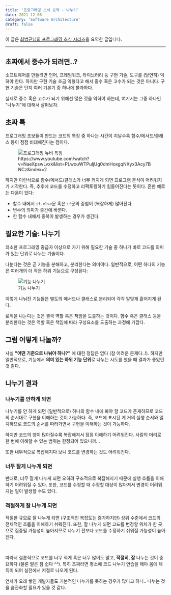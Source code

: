 ```yaml
---
title: '프로그래밍 초식 요약 - 나누기'
date: 2021-12-08
category: 'Software Architecture'
draft: false
---
```


이 글은 [최범균님의 프로그래밍 초식 시리즈](https://www.youtube.com/watch?v=kRdML08R2Yo&list=PLwouWTPuIjUg0dmHoxgqNXyx3Acy7BNCz)을 요약한 글입니다.

<hr class="custom-hr">

## 초짜에서 중수가 되려면..?

소프트웨어를 만들려면 언어, 프레임워크, 라이브러리 등 구현 기술, 도구를 (당연히) 익혀야 한다. 하지만 구현 기술 조금 익혔다고 해서 중수 혹은 고수가 되는 것은 아니다. 구현 기술은 단지 여러 기본기 중 하나에 불과하다.

실제로 중수 혹은 고수가 되기 위해선 많은 것을 익혀야 하는데, 여기서는 그중 하나인 "나누기"에 대해서 살펴보자.

## 초짜 특

프로그래밍 초보들이 만드는 코드의 특징 중 하나는 시간이 지날수록 함수/메서드/클래스 등이 점점 비대해진다는 점이다.

<figure>
    <img src="https://cdn.jsdelivr.net/gh/jaehyeon48/jaehyeon48.github.io@master/assets/images/software-architecture/programming101/newbie.png" alt="프로그래밍 뉴비 특징" />
    <figcaption>https://www.youtube.com/watch?v=NaeXpswLvxk&list=PLwouWTPuIjUg0dmHoxgqNXyx3Acy7BNCz&index=2</figcaption>
</figure>

하지만 이런식으로 함수/메서드/클래스가 너무 커지게 되면 프로그램 분석이 어려워지기 시작한다. 즉, 추후에 코드를 수정하고 리팩토링하기 힘들어진다는 뜻이다. 흔한 예로는 다음이 있다:

- 함수 내에서 `if-else`문 혹은 `if`문의 중첩이 (복잡하게) 많아진다.
- 변수의 의미가 중간에 바뀐다.
- 한 함수 내에서 중복이 발생하는 경우가 생긴다.

## 필요한 기술: 나누기

최소한 프로그래밍 중급자 이상으로 가기 위해 필요한 기술 중 하나가 바로 코드를 의미가 있는 단위로 나누는 기술이다.

나눈다는 것은 곧 기능을 분해하고, 분리한다는 의미이다. 일반적으로, 어떤 하나의 기능은 여러개의 더 작은 하위 기능으로 구성된다:

<figure>
    <img src="https://cdn.jsdelivr.net/gh/jaehyeon48/jaehyeon48.github.io@master/assets/images/software-architecture/programming101/divide_logic.png" alt="기능 나누기" />
    <figcaption>기능 나누기</figcaption>
</figure>

이렇게 나눠진 기능들은 별도의 메서드나 클래스로 분리되어 각각 알맞게 흩어지게 된다.

로직을 나눈다는 것은 결국 역할 혹은 책임을 도출하는 것이다. 함수 혹은 클래스 등을 분리한다는 것은 역할 혹은 책임에 따라 구성요소를 도출하는 과정에 가깝다.

## 그럼 어떻게 나눌까?

사실 **"어떤 기준으로 나눠야 하나?"** 에 대한 정답은 없다 (참 어려운 문제다..!). 하지만 일반적으로, 기능에서 **의미 있는 하위 기능 단위**로 나누는 시도를 했을 때 결과가 좋았던 것 같다.

## 나누기 결과

### 나누기를 안하게 되면

나누기를 안 하게 되면 (일반적으로) 하나의 함수 내에 봐야 할 코드가 존재하므로 코드의 순서대로 구현을 이해하는 것이 가능하다. 즉, 코드에 표시된 게 거의 실행 순서와 일치하므로 코드의 순서를 따라가면서 구현을 이해하는 것이 가능하다.

하지만 코드의 양이 많아질수록 복잡해져서 점점 이해하기 어려워진다. 사람의 머리로 한 번에 이해할 수 있는 범위는 한정되어 있으니까...

또한 내부적으로 복잡해지다 보니 코드를 변경하는 것도 어려워진다.

### 너무 잘게 나누게 되면

반대로, 너무 잘게 나누게 되면 오히려 구조적으로 복잡해지기 때문에 실행 흐름을 이해하기 어려워질 수 있다. 또한, 코드를 수정할 때 수정할 대상이 많아져서 변경이 어려워지는 일이 발생할 수도 있다.

### 적절하게 잘 나누게 되면

적절한 규모로 잘 나누게 되면 (구조적인 복잡도는 증가하지만) 상위 수준에서 코드의 전체적인 흐름을 이해하기 쉬워진다. 또한, 잘 나누게 되면 코드를 변경할 위치가 한 곳으로 집중될 가능성이 높아지므로 나누기 전보다 코드를 수정하기 쉬워질 가능성이 높아진다.

<br />

따라서 결론적으로 코드를 너무 적게 혹은 너무 많이도 말고, **적절히, 잘** 나누는 것이 중요하다 (물론 말은 참 쉽다 ^^). 특히 초짜라면 평소에 코드 나누기 연습을 해야 몸에 체득이 되어 실전에서 저절로 나오게 된다.

연차가 오래 쌓인 개발자들도 기본적인 나누기를 못하는 경우가 많다고 하니.. 나누는 것을 습관화할 필요가 있을 것 같다.
